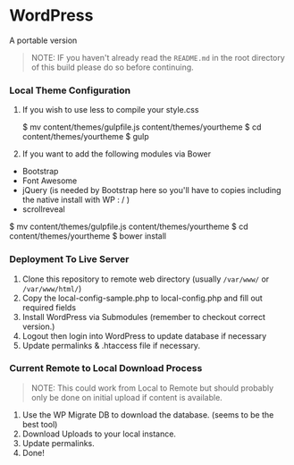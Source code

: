# WordPress
A portable version
> NOTE: IF you haven't already read the `README.md` in the root directory of this build please do so before continuing.

### Local Theme Configuration

1. If you wish to use less to compile your style.css

      $ mv content/themes/gulpfile.js content/themes/yourtheme
      $ cd content/themes/yourtheme
      $ gulp

2. If you want to add the following modules via Bower

  - Bootstrap
  - Font Awesome
  - jQuery (is needed by Bootstrap here so you'll have to copies including the native install with WP : / )
  - scrollreveal


  $ mv content/themes/gulpfile.js content/themes/yourtheme
  $ cd content/themes/yourtheme
  $ bower install


### Deployment To Live Server

1. Clone this repository to remote web directory (usually `/var/www/` or `/var/www/html/`)
2. Copy the local-config-sample.php to local-config.php and fill out required fields
3. Install WordPress via Submodules (remember to checkout correct version.)
4. Logout then login into WordPress to update database if necessary
5. Update permalinks & .htaccess file if necessary.


### Current Remote to Local Download Process

> NOTE: This could work from Local to Remote but should probably only be done on initial upload
if content is available.

1. Use the WP Migrate DB to download the database. (seems to be the best tool)
2. Download Uploads to your local instance.
3. Update permalinks.
4. Done!

